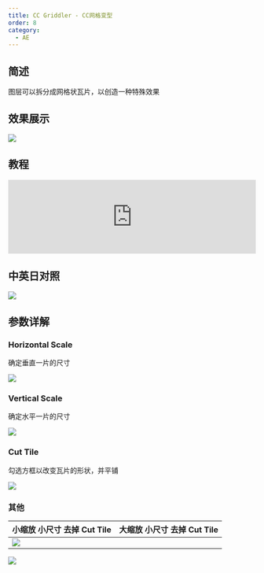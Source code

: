 ```yaml
---
title: CC Griddler - CC网格变型
order: 8
category:
  - AE
---
```


## 简述

图层可以拆分成网格状瓦片，以创造一种特殊效果

## 效果展示

![](https://cdn.yuelili.com/20211222163129.png)

## 教程

<iframe src="https://player.bilibili.com/player.html?bvid=BV1e34y1X7Vj&page=108&high_quality=1" width="100%" allowfullscreen="allowfullscreen" frameborder="0"></iframe>

## 中英日对照

![](https://mir.yuelili.com/wp-content/uploads/user/AE/effects/AE-Effects-Distort-CC_Griddler.png)

## 参数详解

### Horizontal Scale

确定垂直一片的尺寸

![](https://cdn.yuelili.com/20211222162942.png)

### Vertical Scale

确定水平一片的尺寸

![](https://cdn.yuelili.com/20211222163018.png)

### Cut Tile

勾选方框以改变瓦片的形状，并平铺

![](https://cdn.yuelili.com/20211222163056.png)

### 其他

| 小缩放 小尺寸 去掉 Cut Tile                     | 大缩放 小尺寸 去掉 Cut Tile |
| ----------------------------------------------- | --------------------------- |
| ![](https://cdn.yuelili.com/20211222164247.png) |

![](https://cdn.yuelili.com/20211222164401.png)
